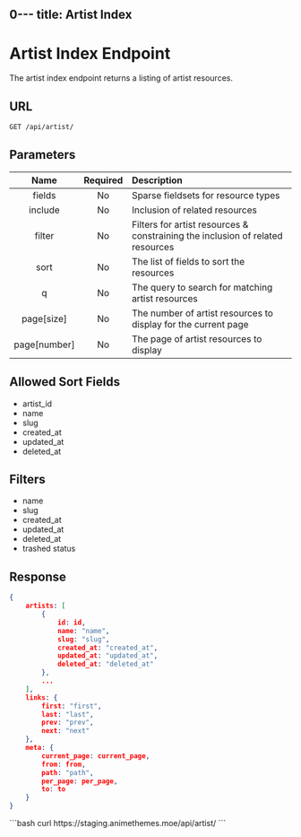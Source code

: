 0---
title: Artist Index
---

<Block>

# Artist Index Endpoint

The artist index endpoint returns a listing of artist resources.

## URL

```sh
GET /api/artist/
```

## Parameters

| Name         | Required | Description                                                                    |
| :----------: | :------: | :----------------------------------------------------------------------------- |
| fields       | No       | Sparse fieldsets for resource types                                            |
| include      | No       | Inclusion of related resources                                                 |
| filter       | No       | Filters for artist resources & constraining the inclusion of related resources |
| sort         | No       | The list of fields to sort the resources                                       |
| q            | No       | The query to search for matching artist resources                              |
| page[size]   | No       | The number of artist resources to display for the current page                 |
| page[number] | No       | The page of artist resources to display                                        |

## Allowed Sort Fields

* artist_id
* name
* slug
* created_at
* updated_at
* deleted_at

## Filters

* name
* slug
* created_at
* updated_at
* deleted_at
* trashed status

## Response

```json
{
    artists: [
        {
            id: id,
            name: "name",
            slug: "slug",
            created_at: "created_at",
            updated_at: "updated_at",
            deleted_at: "deleted_at"
        },
        ...
    ],
    links: {
        first: "first",
        last: "last",
        prev: "prev",
        next: "next"
    },
    meta: {
        current_page: current_page,
        from: from,
        path: "path",
        per_page: per_page,
        to: to
    }
}
```

<Example>

<CURL>
```bash
curl https://staging.animethemes.moe/api/artist/
```
</CURL>

</Example>

</Block>